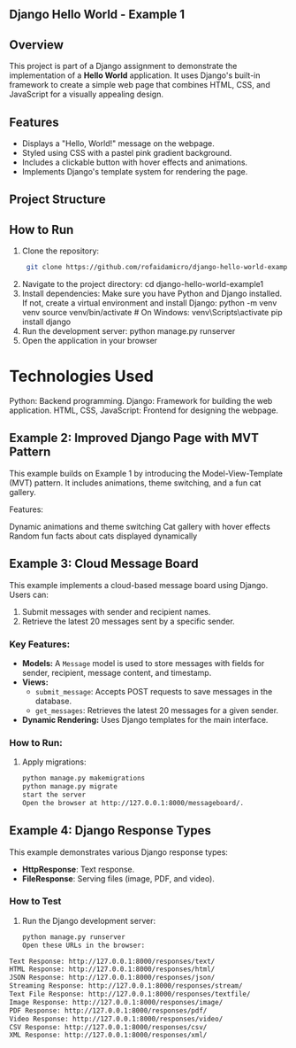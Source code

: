 ## Django Hello World - Example 1

## Overview
This project is part of a Django assignment to demonstrate the implementation of a **Hello World** application. It uses Django's built-in framework to create a simple web page that combines HTML, CSS, and JavaScript for a visually appealing design.

## Features
- Displays a "Hello, World!" message on the webpage.
- Styled using CSS with a pastel pink gradient background.
- Includes a clickable button with hover effects and animations.
- Implements Django's template system for rendering the page.

## Project Structure

## How to Run
1. Clone the repository:
   ```bash
    git clone https://github.com/rofaidamicro/django-hello-world-example1.git
3. Navigate to the project directory: cd django-hello-world-example1
4. Install dependencies: Make sure you have Python and Django installed. If not, create a virtual environment and install Django: python -m venv venv
source venv/bin/activate   # On Windows: venv\Scripts\activate
pip install django 
6. Run the development server: python manage.py runserver
7. Open the application in your browser
 # Technologies Used
Python: Backend programming.
Django: Framework for building the web application.
HTML, CSS, JavaScript: Frontend for designing the webpage.


## Example 2: Improved Django Page with MVT Pattern
This example builds on Example 1 by introducing the Model-View-Template (MVT) pattern. It includes animations, theme switching, and a fun cat gallery.

Features:

Dynamic animations and theme switching
Cat gallery with hover effects
Random fun facts about cats displayed dynamically
## Example 3: Cloud Message Board

This example implements a cloud-based message board using Django. Users can:
1. Submit messages with sender and recipient names.
2. Retrieve the latest 20 messages sent by a specific sender.

### Key Features:
- **Models:** A `Message` model is used to store messages with fields for sender, recipient, message content, and timestamp.
- **Views:**
  - `submit_message`: Accepts POST requests to save messages in the database.
  - `get_messages`: Retrieves the latest 20 messages for a given sender.
- **Dynamic Rendering:** Uses Django templates for the main interface.

### How to Run:
1. Apply migrations:
   ```bash
   python manage.py makemigrations
   python manage.py migrate
   start the server
   Open the browser at http://127.0.0.1:8000/messageboard/.

## Example 4: Django Response Types

This example demonstrates various Django response types:
- **HttpResponse**: Text response.
- **FileResponse**: Serving files (image, PDF, and video).

### How to Test
1. Run the Django development server:
   ```bash
   python manage.py runserver
   Open these URLs in the browser:
 ```bash
Text Response: http://127.0.0.1:8000/responses/text/
HTML Response: http://127.0.0.1:8000/responses/html/
JSON Response: http://127.0.0.1:8000/responses/json/
Streaming Response: http://127.0.0.1:8000/responses/stream/
Text File Response: http://127.0.0.1:8000/responses/textfile/
Image Response: http://127.0.0.1:8000/responses/image/
PDF Response: http://127.0.0.1:8000/responses/pdf/
Video Response: http://127.0.0.1:8000/responses/video/
CSV Response: http://127.0.0.1:8000/responses/csv/
XML Response: http://127.0.0.1:8000/responses/xml/
